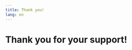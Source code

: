 ```yaml
---
title: Thank you!
lang: en
---
```

<div class="text-xs-center">
	<h1 class="display-3">Thank you for your support!</h1>
</div>
